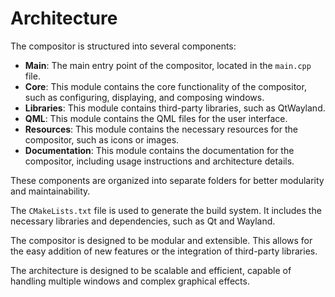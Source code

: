 # Architecture

The compositor is structured into several components:

- **Main**: The main entry point of the compositor, located in the `main.cpp` file.
- **Core**: This module contains the core functionality of the compositor, such as configuring, displaying, and composing windows.
- **Libraries**: This module contains third-party libraries, such as QtWayland.
- **QML**: This module contains the QML files for the user interface.
- **Resources**: This module contains the necessary resources for the compositor, such as icons or images.
- **Documentation**: This module contains the documentation for the compositor, including usage instructions and architecture details.

These components are organized into separate folders for better modularity and maintainability.

The `CMakeLists.txt` file is used to generate the build system. It includes the necessary libraries and dependencies, such as Qt and Wayland.

The compositor is designed to be modular and extensible. This allows for the easy addition of new features or the integration of third-party libraries.

The architecture is designed to be scalable and efficient, capable of handling multiple windows and complex graphical effects.
